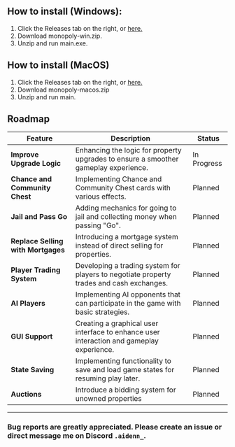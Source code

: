 ## How to install (Windows):
1. Click the Releases tab on the right, or [here.](https://github.com/aidenbok203/Monopoly/releases)
2. Download monopoly-win.zip.
3. Unzip and run main.exe.

## How to install (MacOS) 
1. Click the Releases tab on the right, or [here.](https://github.com/aidenbok203/Monopoly/releases)
2. Download monopoly-macos.zip
3. Unzip and run main.


<!-- ROADMAP -->
## Roadmap


| Feature                            | Description                                                  | Status        |
|------------------------------------|--------------------------------------------------------------|---------------|
| **Improve Upgrade Logic** | Enhancing the logic for property upgrades to ensure a smoother gameplay experience. | In Progress |
| **Chance and Community Chest** | Implementing Chance and Community Chest cards with various effects. | Planned |
| **Jail and Pass Go** | Adding mechanics for going to jail and collecting money when passing "Go". | Planned |
| **Replace Selling with Mortgages** | Introducing a mortgage system instead of direct selling for properties. | Planned |
| **Player Trading System** | Developing a trading system for players to negotiate property trades and cash exchanges. | Planned |
| **AI Players** | Implementing AI opponents that can participate in the game with basic strategies. | Planned |
| **GUI Support** | Creating a graphical user interface to enhance user interaction and gameplay experience. | Planned |
| **State Saving** | Implementing functionality to save and load game states for resuming play later. | Planned |
| **Auctions** | Introduce a bidding system for unowned properties | Planned |

---

### Bug reports are greatly appreciated. Please create an issue or direct message me on Discord `.aidenn_`.
